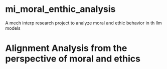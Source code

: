 # mi_moral_enthic_analysis
A mech interp research project to analyze moral and ethic behavior in th llm models

# Alignment Analysis from the perspective of moral and ethics